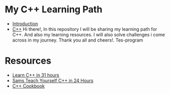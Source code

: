<!-- How to use Markdown -->
# My C++ Learning Path
- [Introduction](README.md)
- [C++](cpp/README.md)
Hi there!, In this repository I will be sharing my learning path for C++. And also my learning resources. I will also solve challenges i come across in my journey. Thank you all and cheers!.
Tes-program
# Resources 
- [Learn C++ in 31 hours](https://youtu.be/8jLOx1hD3_o)
- [Sams Teach Yourself C++ in 24 Hours](https://b-ok.africa/book/2780399/571654)
- [C++ Cookbook](https://b-ok.africa/book/2733972/1ba625)
